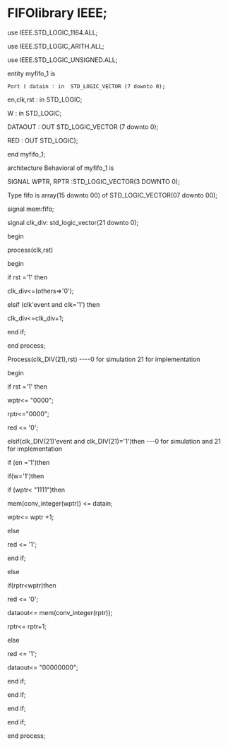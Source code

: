# FIFOlibrary IEEE;

use IEEE.STD_LOGIC_1164.ALL;

use IEEE.STD_LOGIC_ARITH.ALL;

use IEEE.STD_LOGIC_UNSIGNED.ALL;

entity myfifo_1 is

    Port ( datain : in  STD_LOGIC_VECTOR (7 downto 0);

en,clk,rst : in  STD_LOGIC;

W : in  STD_LOGIC;

DATAOUT : OUT  STD_LOGIC_VECTOR (7 downto 0);

RED : OUT  STD_LOGIC);

end myfifo_1;

architecture Behavioral of myfifo_1 is

SIGNAL WPTR, RPTR :STD_LOGIC_VECTOR(3 DOWNTO 0);

Type fifo is array(15 downto 00) of STD_LOGIC_VECTOR(07 downto 00);

signal mem:fifo;

signal clk_div: std_logic_vector(21 downto 0);

begin

process(clk,rst)  

begin

if rst ='1' then

clk_div<=(others=>'0');

elsif (clk'event and clk='1') then

clk_div<=clk_div+1;

end if;

end process;

Process(clk_DIV(21),rst)                                  ----0 for simulation 21 for implementation

begin

if rst ='1' then

wptr<= "0000";

rptr<="0000";

red <= '0';

elsif(clk_DIV(21)'event and clk_DIV(21)='1')then   ---0 for simulation and 21 for implementation

if (en ='1')then

if(w='1')then

if (wptr< "1111")then

mem(conv_integer(wptr)) <= datain;

wptr<= wptr +1;

else

red <= '1';

end if;

else 

if(rptr<wptr)then

red <= '0';

dataout<= mem(conv_integer(rptr));

rptr<= rptr+1;

else

red <= '1';

dataout<= "00000000";

end if;

end if;

 end if;

end if;

end process;
